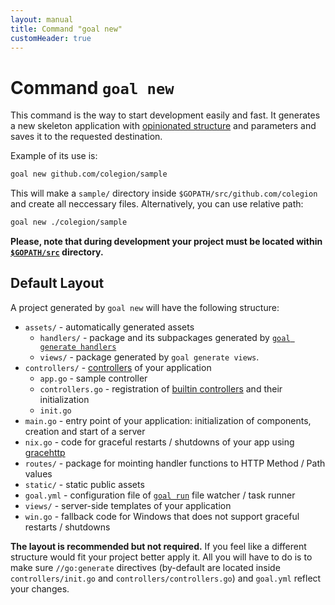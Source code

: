 ```yaml
---
layout: manual
title: Command "goal new"
customHeader: true
---
```

# Command `goal new`
This command is the way to start development easily and fast. It generates a new skeleton application
with [opinionated structure](#default-layout) and parameters and saves it to the requested destination.

Example of its use is:

```bash
goal new github.com/colegion/sample
```

This will make a `sample/` directory inside `$GOPATH/src/github.com/colegion` and create all neccessary files.
Alternatively, you can use relative path:

```bash
goal new ./colegion/sample
```

**Please, note that during development your project must be
located within [`$GOPATH/src`](https://golang.org/cmd/go/#hdr-GOPATH_environment_variable) directory.**

## Default Layout
A project generated by `goal new` will have the following structure:

* `assets/` - automatically generated assets
  * `handlers/` - package and its subpackages generated by [`goal generate handlers`](../handlers/)
  * `views/` - package generated by `goal generate views`.
* `controllers/` - [controllers](../handlers/controllers.html) of your application
  * `app.go` - sample controller
  * `controllers.go` - registration of [builtin controllers](../controllers.html) and their initialization
  * `init.go`
* `main.go` - entry point of your application: initialization of components, creation and start of a server
* `nix.go` - code for graceful restarts / shutdowns of your app using
[gracehttp](https://github.com/facebookgo/grace)
* `routes/` - package for mointing handler functions to HTTP Method / Path values
* `static/` - static public assets
* `goal.yml` - configuration file of [`goal run`](../run/) file watcher / task runner
* `views/` - server-side templates of your application
* `win.go` - fallback code for Windows that does not support graceful restarts / shutdowns

**The layout is recommended but not required.**
If you feel like a different structure would fit your project better apply it.
All you will have to do is to make sure `//go:generate` directives (by-default are located inside
`controllers/init.go` and `controllers/controllers.go`) and `goal.yml` reflect your changes.
